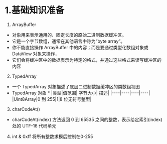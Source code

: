 # 1.基础知识准备
1. ArrayBuffer
  * 对象用来表示通用的、固定长度的原始二进制数据缓冲区。 
  * 它是一个字节数组，通常在其他语言中称为“byte array”。
  * 你不能直接操作 ArrayBuffer 中的内容；而是要通过类型化数组对象或 DataView 对象来操作，
  * 它们会将缓冲区中的数据表示为特定的格式，并通过这些格式来读写缓冲区的内容
2. TypedArray
  * 一个 TypedArray 对象描述了底层二进制数据缓冲区的类数组视图
  * TypedArray 对象
    * 
      |类型|值范围|	字节大小|	描述|
      |----|----|----|----|
      |Uint8Array|0 到 255|1|8 位无符号整型|
3. charCodeAt()
* charCodeAt(index) 方法返回 0 到 65535 之间的整数，表示给定索引(index)处的 UTF-16 代码单元
4. int & 0xff 将所有整数求模后控制在0-255

